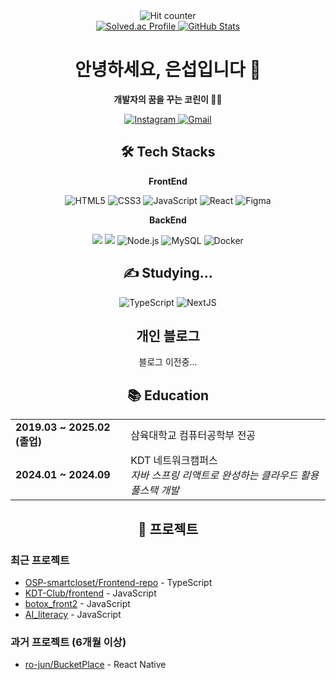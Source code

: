 <div align="center">
  <img src="https://hits.seeyoufarm.com/api/count/incr/badge.svg?url=https%3A%2F%2Fgithub.com%2Feunseopi&count_bg=%2379C83D&title_bg=%23555555&icon=github.svg&icon_color=%23E7E7E7&title=hits&edge_flat=false" alt="Hit counter"/>
</div>
<div align="center">                
  <a href="https://solved.ac/mastser1">
    <img src="http://mazassumnida.wtf/api/generate_badge?boj=mastser1" alt="Solved.ac Profile"/>
    <img src="https://github-readme-stats.vercel.app/api?username=eunseopi&show_icons=true&theme=radical" alt="GitHub Stats"/>
  </a>
</div>

<h1 align="center">안녕하세요, 은섭입니다 👋</h1>

<p align="center">
  <strong>개발자의 꿈을 꾸는 코린이 🧑‍💻</strong><br>
</p>

<p align="center">
  <a href="https://www.instagram.com/_xunxeo6/">
    <img src="https://img.shields.io/badge/Instagram-E4405F?style=for-the-badge&logo=Instagram&logoColor=white" alt="Instagram"/>
  </a>
  <a href="mailto:asxzqw12@gmail.com">
    <img src="https://img.shields.io/badge/Gmail-D14836?style=for-the-badge&logo=gmail&logoColor=white" alt="Gmail"/>
  </a>
</p>

<h2 align="center">🛠 Tech Stacks</h2>

<div align="center">
  <p align="center">
    <p align="center"><strong>FrontEnd</strong><p>
    <img src="https://img.shields.io/badge/-HTML5-E34F26?style=for-the-badge&logo=html5&logoColor=white" alt="HTML5"/>
    <img src="https://img.shields.io/badge/-CSS3-1572B6?style=for-the-badge&logo=css3" alt="CSS3"/>
    <img src="https://img.shields.io/badge/-JavaScript-F7DF1E?style=for-the-badge&logo=javascript&logoColor=black" alt="JavaScript"/>
    <img src="https://img.shields.io/badge/-React-61DAFB?style=for-the-badge&logo=react&logoColor=black" alt="React"/>
    <img src="https://img.shields.io/badge/-Figma-F24E1E?style=for-the-badge&logo=figma&logoColor=white" alt="Figma"/>
  </p>
  <p align="center">
      <p align="center"><strong>BackEnd</strong><p>
      <img src="https://img.shields.io/badge/Spring-6DB33F?style=for-the-badge&logo=spring&logoColor=white"/>
      <img src="https://img.shields.io/badge/SpringBoot-6DB33F?style=for-the-badge&logo=springboot&logoColor=white"/>
      <img src="https://img.shields.io/badge/-Node.js-339933?style=for-the-badge&logo=node.js&logoColor=white" alt="Node.js"/>
      <img src="https://img.shields.io/badge/-MySQL-4479A1?style=for-the-badge&logo=mysql&logoColor=white" alt="MySQL"/>
      <img src="https://img.shields.io/badge/-Docker-2496ED?style=for-the-badge&logo=docker&logoColor=white" alt="Docker"/>
  </p>
</div>

<h2 align="center">✍️ Studying...</h2>

<p align="center">
  <img src="https://img.shields.io/badge/-TypeScript-3178C6?style=for-the-badge&logo=typescript&logoColor=white" alt="TypeScript"/>
  <img src="https://img.shields.io/badge/-NextJs-000000?style=for-the-badge&logo=nextjs&logoColor=white" alt="NextJS"/>
  
</p>
<h2 align="center">개인 블로그</h2>
<p align="center">
  블로그 이전중...
</p>
  
<h2 align="center">📚 Education</h2>

<div align="center">
  <table>
    <tr>
      <td><strong>2019.03 ~ 2025.02 (졸업)</strong></td>
      <td>삼육대학교 컴퓨터공학부 전공</td>
    </tr>
    <tr>
      <td><strong>2024.01 ~ 2024.09</strong></td>
      <td>KDT 네트워크캠퍼스<br><em>자바 스프링 리액트로 완성하는 클라우드 활용 풀스택 개발</em></td>
    </tr>
  </table>
</div>

<h2 align="center">🚀 프로젝트</h2>

<h3>최근 프로젝트</h3>

- [OSP-smartcloset/Frontend-repo](https://github.com/OSP-smartcloset/Frontend-repo) - TypeScript
- [KDT-Club/frontend](https://github.com/KDT-Club/frontend) - JavaScript
- [botox_front2](https://github.com/mastser1/botox_front2) - JavaScript
- [AI_literacy](https://github.com/mastser1/AI_literacy) - JavaScript

<h3>과거 프로젝트 (6개월 이상)</h3>

- [ro-jun/BucketPlace](https://github.com/ro-jun/BucketPlace) - React Native
